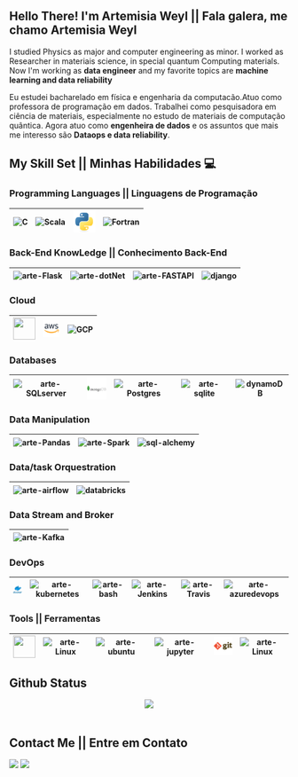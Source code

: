 ## Hello There! I'm Artemisia Weyl || Fala galera, me chamo Artemisia Weyl

I studied Physics as major and computer engineering as minor. I worked as Researcher in materiais science, in special quantum Computing materials. Now I'm working as **data engineer** and my favorite topics are **machine learning and data reliability**

Eu estudei bacharelado em física e engenharia da computacão.Atuo como professora de programação em dados. Trabalhei como pesquisadora em ciência de materiais, especialmente no estudo de materiais de computação quântica. Agora atuo como **engenheira de dados** e os assuntos que mais me interesso são **Dataops e data reliability**.


##  My Skill Set || Minhas Habilidades :computer:



###  **Programming Languages** || Linguagens de Programação

| <img align="center" alt="C" height="40" width="40" src="https://cdn.jsdelivr.net/gh/devicons/devicon/icons/c/c-original.svg" /> | <img align="center" alt="Scala" height="40" width="40" src="https://cdn.jsdelivr.net/gh/devicons/devicon@latest/icons/scala/scala-original.svg" > | <img align="center" alt="arte-Python" height="40" width="40" src="https://raw.githubusercontent.com/devicons/devicon/master/icons/python/python-original.svg"> | <img align="center" alt="Fortran" height="40" width="40" src="https://cdn.jsdelivr.net/gh/devicons/devicon@latest/icons/fortran/fortran-original.svg" /> |
| :----------------------------------------------------------: | :----------------------------------------------------------: | :----------------------------------------------------------: | :----------------------------------------------------------: |



### **Back-End KnowLedge || Conhecimento Back-End**

| <img align="center" alt="arte-Flask" height="30" width="40" src="https://cdn.jsdelivr.net/gh/devicons/devicon@latest/icons/flask/flask-original.svg"  /> | <img align="center" alt="arte-dotNet" height="30" width="40"  src="https://cdn.jsdelivr.net/gh/devicons/devicon/icons/dotnetcore/dotnetcore-original.svg" /> | <img align="center" alt="arte-FASTAPI" height="30" width="40"   src="https://cdn.jsdelivr.net/gh/devicons/devicon@latest/icons/fastapi/fastapi-original.svg" /> | <img  align="center" alt="django" height="30" width="40"   src="https://cdn.jsdelivr.net/gh/devicons/devicon@latest/icons/django/django-plain.svg" /> |
| :----------------------------------------------------------: | :----------------------------------------------------------: | :----------------------------------------------------------: | :----------------------------------------------------------: |

### **Cloud**

| <img align = "center" height="40" width="40" src="https://cdn.jsdelivr.net/gh/devicons/devicon/icons/azure/azure-original-wordmark.svg" /> | <img align="center" height="30" src="https://raw.githubusercontent.com/github/explore/main/topics/aws/aws.png" > | <img  align="center" alt="GCP" height="30" width="40"   src="https://cdn.jsdelivr.net/gh/devicons/devicon@latest/icons/googlecloud/googlecloud-original.svg" /> |
| :----------------------------------------------------------: | :----------------------------------------------------------: | :----------------------------------------------------------: |

### **Databases** 

| <img align="center" alt="arte-SQLserver" height="40" width="40" src="https://cdn.jsdelivr.net/gh/devicons/devicon@latest/icons/microsoftsqlserver/microsoftsqlserver-original.svg" > | <img align="center" alt="arte-mongoDB" height="40" width="40" src="https://raw.githubusercontent.com/github/explore/master/topics/mongodb/mongodb.png"> | <img align="center" alt="arte-Postgres" height="40" width="40" src="https://cdn.jsdelivr.net/gh/devicons/devicon@latest/icons/postgresql/postgresql-original.svg"> | <img align="center" alt="arte-sqlite" height="40" width="40" src="https://cdn.jsdelivr.net/gh/devicons/devicon@latest/icons/sqlite/sqlite-original.svg"> | <img align="center" alt="dynamoDB" height="40" width="40" src="https://cdn.jsdelivr.net/gh/devicons/devicon@latest/icons/dynamodb/dynamodb-original.svg"> |
| :----------------------------------------------------------: | :----------------------------------------------------------: | :----------------------------------------------------------: | :----------------------------------------------------------: | :----------------------------------------------------------: |



### **Data Manipulation** 

| <img align="center" alt="arte-Pandas" height="40" width="40"   src="https://cdn.jsdelivr.net/gh/devicons/devicon/icons/pandas/pandas-original.svg" /> | <img align="center" alt="arte-Spark" height="40" width="40" src="https://media.github.ibm.com/user/421912/files/b4e26b72-c1bb-44d6-bcd3-debfc65fe224"> | <img align="center" alt="sql-alchemy" height="40" width="40" src="https://cdn.jsdelivr.net/gh/devicons/devicon@latest/icons/sqlalchemy/sqlalchemy-original-wordmark.svg"> |
| :----------------------------------------------------------: | :----------------------------------------------------------: | :----------------------------------------------------------: |

### **Data/task Orquestration** 
 |<img align="center" alt="arte-airflow" height="40" width="40"  src="https://media.github.ibm.com/user/421912/files/fd244221-d6dc-4e47-8a23-ca0cddd0aedf"> |<img align="center" alt="databricks" height="40" width="60"  src="https://seekvectorlogo.com/wp-content/uploads/2022/02/databricks-vector-logo-2022.png"> |
 |:----------------------------------------------------------: |:----------------------------------------------------------: |

### **Data Stream and Broker** 
| <img align="center" alt="arte-Kafka" height="40" width="40" src="https://cdn.jsdelivr.net/gh/devicons/devicon/icons/apachekafka/apachekafka-original.svg" /> |
| :----------------------------------------------------------: |

### **DevOps** 
| <img title="Docker" align="center" alt="Docker" width="40px" src="https://raw.githubusercontent.com/github/explore/master/topics/docker/docker.png"> | <img align="center" alt="arte-kubernetes" height="50" width="50" src="https://cdn.jsdelivr.net/gh/devicons/devicon/icons/kubernetes/kubernetes-plain.svg" /> | <img fill="white" align="center" alt="arte-bash" height="40" width="40" src="https://cdn.jsdelivr.net/gh/devicons/devicon/icons/bash/bash-original.svg" /> | <img align="center" alt="arte-Jenkins" height="40" width="40" src="https://cdn.jsdelivr.net/gh/devicons/devicon/icons/jenkins/jenkins-original.svg" /> | <img align="center" alt="arte-Travis" height="40" width="40" src="https://cdn.jsdelivr.net/gh/devicons/devicon/icons/travis/travis-plain.svg" /> | <img align="center" alt="arte-azuredevops" height="40" width="40" src="https://cdn.jsdelivr.net/gh/devicons/devicon@latest/icons/azuredevops/azuredevops-original.svg" /> |
| :----------------------------------------------------------: | :----------------------------------------------------------: | :----------------------------------------------------------: | :----------------------------------------------------------: | :----------------------------------------------------------: | :----------------------------------------------------------: |




### **Tools** || Ferramentas
| <img align ="center" height ="40" width="40" src="https://cdn.jsdelivr.net/gh/devicons/devicon/icons/vscode/vscode-original.svg" /> | <img align="center" alt="arte-Linux" height="40" width="40" src="https://cdn.jsdelivr.net/gh/devicons/devicon/icons/linux/linux-original.svg" /> | <img align="center" alt="arte-ubuntu" height="40" width="40" src="https://cdn.jsdelivr.net/gh/devicons/devicon/icons/ubuntu/ubuntu-plain.svg" /> | <img   align="center" alt="arte-jupyter" height="40" width="40" src="https://cdn.jsdelivr.net/gh/devicons/devicon/icons/jupyter/jupyter-original-wordmark.svg" /> | <img title="git" alt="git" width="40px" src="https://raw.githubusercontent.com/github/explore/master/topics/git/git.png"> | <img   align="center" alt="arte-Linux" height="40" width="40" src="https://cdn.jsdelivr.net/gh/devicons/devicon/icons/ssh/ssh-original-wordmark.svg" /> |
| :----------------------------------------------------------: | :----------------------------------------------------------: | :----------------------------------------------------------: | :----------------------------------------------------------: | :----------------------------------------------------------: | :----------------------------------------------------------: 


## Github Status



<div align="center">
<!--   <img height="180em" src="https://github-readme-stats.vercel.app/api?username=arteweyl&sh1ow_icons=true&theme=dracula&include_all_commits=true&count_private=true"/> -->
  <img height="180em" src="https://github-readme-stats.vercel.app/api/top-langs/?username=arteweyl&layout=compact&langs_count=7&theme=dracula"/>
</div>
<div style="display: inline_block"><br>




  ## Contact Me ||  Entre em Contato
  <a href = "mailto:arteweyl@gmail.com"><img src="https://img.shields.io/badge/-Gmail-%23333?style=for-the-badge&logo=gmail&logoColor=white" target="_blank"></a>
  <a href="https://www.linkedin.com/in/arteweyl/" target="_blank"><img src="https://img.shields.io/badge/-LinkedIn-%230077B5?style=for-the-badge&logo=linkedin&logoColor=white" target="_blank"></a> 

